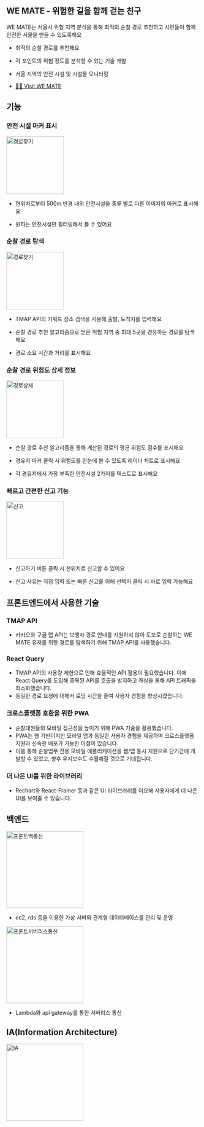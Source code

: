 ## WE MATE - 위험한 길을 함께 걷는 친구

WE MATE는 서울시 위험 지역 분석을 통해 최적의 순찰 경로 추천하고 시민들이 함께 안전한 서울을 만들 수 있도록해요

- 최적의 순찰 경로를 추천해요
- 각 포인트의 위험 정도를 분석할 수 있는 기술 개발
- 서울 지역의 안전 시설 및 시설물 모니터링

- [🙋‍♂️ Visit WE MATE](https://wemate-patrol.vercel.app/)

## 기능

### 안전 시설 마커 표시

<img width="150" alt="경로찾기" src="https://github.com/Seoul-Public-Data/seoul_frontend/assets/62870362/b80342aa-4af0-4839-9b12-4ffc11531515">

- 현위치로부터 500m 반경 내의 안전시설을 종류 별로 다른 이미지의 마커로 표시해요

- 원하는 안전시설만 필터링해서 볼 수 있어요

### 순찰 경로 탐색

<img width="150" alt="경로찾기" src="https://github.com/Seoul-Public-Data/seoul_frontend/assets/62870362/d717047f-438e-452e-a771-549a550e6290">

- TMAP API의 키워드 장소 검색을 사용해 출발, 도착지를 입력해요

- 순찰 경로 추천 알고리즘으로 얻은 위험 지역 중 최대 5곳을 경유하는 경로를 탐색해요

- 경로 소요 시간과 거리를 표시해요

### 순찰 경로 위험도 상세 정보

<img width="150" alt="경로상세" src="https://github.com/Seoul-Public-Data/seoul_frontend/assets/62870362/63830849-75e9-4d77-b696-e44c060d2c7c">

- 순찰 경로 추천 알고리즘을 통해 계산된 경로의 평균 위험도 점수를 표시해요

- 경유지 마커 클릭 시 위험도를 한눈에 볼 수 있도록 레이더 차트로 표시해요

- 각 경유지에서 가장 부족한 안전시설 2가지를 텍스트로 표시해요

### 빠르고 간편한 신고 기능

<img width="150" alt="신고" src="https://github.com/Seoul-Public-Data/seoul_frontend/assets/62870362/7d2284c2-b9e3-4780-b72d-dcb7ab462282">

- 신고하기 버튼 클릭 시 현위치로 신고할 수 있어요

- 신고 사유는 직접 입력 또는 빠른 신고를 위해 선택지 클릭 시 바로 입력 가능해요


## 프론트엔드에서 사용한 기술

### TMAP API
- 카카오와 구글 맵 API는 보행자 경로 안내를 지원하지 않아 도보로 순찰하는 WE MATE 유저를 위한 경로를 탐색하기 위해 TMAP API를 사용했습니다.

### React Query 
- TMAP API의 사용량 제한으로 인해 효율적인 API 활용이 필요했습니다. 이에 React Query를 도입해 중복된 API를 호출을 방지하고 캐싱을 통해 API 트래픽을 최소화했습니다.
- 동일한 경로 요쳥에 대해서 로딩 시간을 줄여 사용자 경험을 향상시켰습니다.

### 크로스플랫폼 호환을 위한 PWA
- 순찰대원들의 모바일 접근성을 높이기 위해 PWA 기술을 활용했습니다.
- PWA는 웹 기반이지만 모바일 앱과 동일한 사용자 경험을 제공하며 크로스플랫폼 지원과 신속한 배포가 가능한 이점이 있습니다.
- 이를 통해 순찰업무 전용 모바일 애플리케이션을 웹/앱 동시 지원으로 단기간에 개발할 수 있었고, 향후 유지보수도 수월해질 것으로 기대됩니다.
 
### 더 나은 UI를 위한 라이브러리
- Rechart와 React-Framer 등과 같은 UI 라이브러리를 이요해 사용자에게 더 나은 UI를 보여줄 수 있습니다.

## 백엔드 

<img width="200" alt="프론트백통신" src="https://github.com/Seoul-Public-Data/seoul_frontend/assets/62870362/527601e6-e596-42b6-a132-2a907c18b1b1">

- ec2, rds 등을 이용한 가상 서버와 관계형 데이터베이스를 관리 및 운영

<img width="200" alt="프론트서버리스통신" src="https://github.com/Seoul-Public-Data/seoul_frontend/assets/62870362/2f649bdd-f75d-41d7-b3f7-a80a13a10e66">

- Lambda와 api gateway를 통한 서버리스 통신
  
## IA(Information Architecture)

<img width="200" alt="IA" src="https://github.com/Seoul-Public-Data/seoul_frontend/assets/62870362/9a248428-2133-454b-b2e9-cbd8360f9d09">




